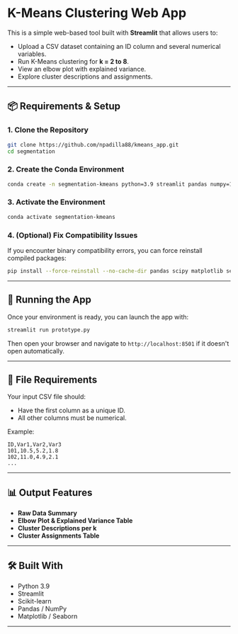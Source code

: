 # K-Means Clustering Web App

This is a simple web-based tool built with **Streamlit** that allows users to:

- Upload a CSV dataset containing an ID column and several numerical variables.
- Run K-Means clustering for **k = 2 to 8**.
- View an elbow plot with explained variance.
- Explore cluster descriptions and assignments.

---

## 📦 Requirements & Setup

### 1. Clone the Repository

```bash
git clone https://github.com/npadilla88/kmeans_app.git
cd segmentation
```

### 2. Create the Conda Environment

```bash
conda create -n segmentation-kmeans python=3.9 streamlit pandas numpy=1.26.4 matplotlib seaborn scikit-learn -y
```

### 3. Activate the Environment

```bash
conda activate segmentation-kmeans
```

### 4. (Optional) Fix Compatibility Issues

If you encounter binary compatibility errors, you can force reinstall compiled packages:

```bash
pip install --force-reinstall --no-cache-dir pandas scipy matplotlib seaborn pyarrow
```

---

## 🚀 Running the App

Once your environment is ready, you can launch the app with:

```bash
streamlit run prototype.py
```

Then open your browser and navigate to `http://localhost:8501` if it doesn't open automatically.

---

## 📁 File Requirements

Your input CSV file should:

- Have the first column as a unique ID.
- All other columns must be numerical.

Example:

```
ID,Var1,Var2,Var3
101,10.5,5.2,1.8
102,11.0,4.9,2.1
...
```

---

## 📊 Output Features

- **Raw Data Summary**
- **Elbow Plot & Explained Variance Table**
- **Cluster Descriptions per k**
- **Cluster Assignments Table**

---

## 🛠️ Built With

- Python 3.9
- Streamlit
- Scikit-learn
- Pandas / NumPy
- Matplotlib / Seaborn

---

